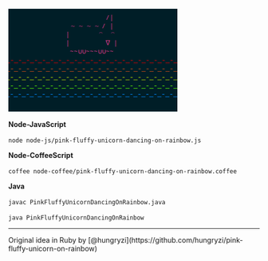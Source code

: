 ![](https://raw.githubusercontent.com/drabiter/pink-fluffy-unicorn-dancing-on-rainbow/master/pfudor.png)

**Node-JavaScript**

`node node-js/pink-fluffy-unicorn-dancing-on-rainbow.js`

**Node-CoffeeScript**

`coffee node-coffee/pink-fluffy-unicorn-dancing-on-rainbow.coffee`

**Java**

`javac PinkFluffyUnicornDancingOnRainbow.java`

`java PinkFluffyUnicornDancingOnRainbow`


<hr>
Original idea in Ruby by [@hungryzi](https://github.com/hungryzi/pink-fluffy-unicorn-on-rainbow)
